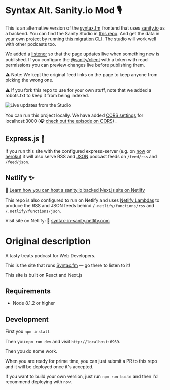 # Syntax Alt. Sanity.io Mod 🎙

This is an alternative version of the [syntax.fm](https://syntax.fm) frontend that uses [sanity.io](https://sanity.io) as a backend. You can find the Sanity Studio in [this repo](https://github.com/sanity-io/syntax-studio). And get the data in your own project by running [this migration CLI](https://github.com/sanity-io/podcast-to-sanity). The studio will work well with other podcasts too.

We added a [listener](https://www.sanity.io/docs/client-libraries/js-client#listening-to-queries) so that the page updates live when something new is published. If you configure the [@sanity/client](https://www.sanity.io/docs/client-libraries/js-client) with a token with read permissions you can preview changes live before publishing them.

⚠️ Note: We kept the original feed links on the page to keep anyone from picking the wrong one.

⚠️ If you fork this repo to use for your own stuff, note that we added a robots.txt to keep it from being indexed.

![Live updates from the Studio](https://cdn.sanity.io/images/3do82whm/production/c035c2edb433ac1480985b8f99a1481554ccd502-1903x1112.gif)

You can run this project locally. We have added [CORS settings](https://www.sanity.io/docs/cors) for localhost:3000 (🎧 [check out the episode on CORS](https://syntax.fm/show/063/hasty-treat-json-jsonp-and-cors)) .

## Express.js 🚀
If you run this site with the configured express-server (e.g. on [now](https://zeit.co/now) or [heroku](https://heroku.com)) it will also serve RSS and [JSON](https://jsonfeed.org/) podcast feeds on `/feed/rss` and `/feed/json`.

## Netlify ✨

🔗 [Learn how you can host a sanity.io backed Next.js site on Netlify](https://www.sanity.io/blog/tutorial-host-your-sanity-based-next-js-project-on-netlify)

This repo is also configured to run on Netlify and uses [Netlify Lambdas](https://www.netlify.com/docs/functions/) to produce the RSS and JSON feeds behind `/.netlify/functions/rss` and `/.netlify/functions/json`.

Visit site on Netlify: 🔗 [syntax-in-sanity.netlify.com](https://syntax-in-sanity.netlify.com/)

# Original description

A tasty treats podcast for Web Developers.

This is the site that runs [Syntax.fm](https://syntax.fm) — go there to listen to it!

This site is built on React and Next.js

## Requirements
- Node 8.1.2 or higher

## Development

First you `npm install`

Then you `npm run dev` and visit `http://localhost:6969`.

Then you do some work.

When you are ready for prime time, you can just submit a PR to this repo and it will be deployed once it's accepted.

If you want to build your own version, just run `npm run build` and then I'd recommend deploying with `now`.

